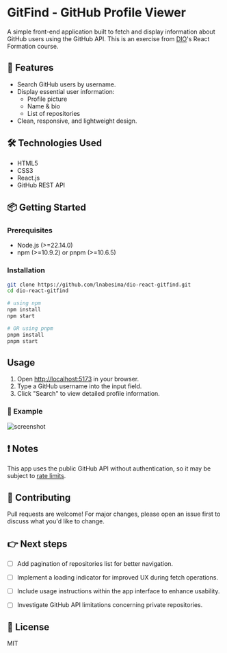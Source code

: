# GitFind - GitHub Profile Viewer

A simple front-end application built to fetch and display information about GitHub users using the GitHub API.
This is an exercise from [DIO](https://www.dio.me/)'s React Formation course.


## 🚀 Features

- Search GitHub users by username.
- Display essential user information:
    - Profile picture
    - Name & bio
    - List of repositories
- Clean, responsive, and lightweight design.


## 🛠️ Technologies Used

- HTML5
- CSS3
- React.js
- GitHub REST API

## 📦 Getting Started

### Prerequisites

- Node.js (>=22.14.0)
- npm (>=10.9.2) or pnpm (>=10.6.5)


### Installation
```bash
git clone https://github.com/lnabesima/dio-react-gitfind.git
cd dio-react-gitfind

# using npm
npm install
npm start

# OR using pnpm
pnpm install
pnpm start

```
## Usage
1. Open [http://localhost:5173](http://localhost:5173) in your browser.
2. Type a GitHub username into the input field.
3. Click "Search" to view detailed profile information.


### 📸 Example
![screenshot](https://i.imgur.com/ED4Ourj.png)

## ❗ Notes
This app uses the public GitHub API without authentication, so it may be subject to [rate limits](https://docs.github.com/en/rest/overview/resources-in-the-rest-api#rate-limiting).

## 🙌 Contributing
Pull requests are welcome! For major changes, please open an issue first to discuss what you'd like to change.

## 👉 Next steps 
- [ ] Add pagination of repositories list for better navigation.
- [ ] Implement a loading indicator for improved UX during fetch operations.
- [ ] Include usage instructions within the app interface to enhance usability.
- [ ] Investigate GitHub API limitations concerning private repositories.


## 📄 License
MIT